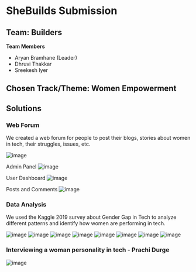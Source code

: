 # SheBuilds Submission
## Team: Builders

**Team Members**
- Aryan Bramhane (Leader)
- Dhruvi Thakkar
- Sreekesh Iyer

## Chosen Track/Theme: Women Empowerment

## Solutions

### Web Forum

We created a web forum for people to post their blogs, stories about women in tech, their struggles, issues, etc.

![image](https://user-images.githubusercontent.com/67017933/211188846-7bba7e5e-cf35-44a7-af10-d636d67f2c8e.png)

Admin Panel
![image](https://user-images.githubusercontent.com/67017933/211188862-1575e0ef-3d09-4f9b-8648-6a2bbff09c8e.png)

User Dashboard
![image](https://user-images.githubusercontent.com/67017933/211188866-42b82221-1d4c-4c2f-9ef4-8921c50b62fb.png)

Posts and Comments
![image](https://user-images.githubusercontent.com/67017933/211188881-f3757682-c276-408f-b2b5-389a4696a6d4.png)

### Data Analysis

We used the Kaggle 2019 survey about Gender Gap in Tech to analyze different patterns and identify how women are performing in tech.

![image](https://user-images.githubusercontent.com/67017933/211189095-8f03d765-6417-4cd4-8f12-5309b03e361c.png)
![image](https://user-images.githubusercontent.com/67017933/211189105-5c776061-7217-47bf-b56a-b01cbc12804d.png)
![image](https://user-images.githubusercontent.com/67017933/211189108-b116279c-4f0a-47fb-942f-dade1ca11d9c.png)
![image](https://user-images.githubusercontent.com/67017933/211189117-11c0eefa-a0e7-4222-8970-7ebed048ab4f.png)
![image](https://user-images.githubusercontent.com/67017933/211189122-620cc5c9-3020-4189-8b83-09aa709f8eed.png)
![image](https://user-images.githubusercontent.com/67017933/211189133-0a5b6ecd-29b4-446e-bf52-4ad39a0dd5c9.png)
![image](https://user-images.githubusercontent.com/67017933/211189141-c05e7adf-394c-44a5-a183-31e7624a484d.png)
![image](https://user-images.githubusercontent.com/67017933/211189146-4fb3c99d-18e1-4e99-b5e9-b9d879411bca.png)

### Interviewing a woman personality in tech - Prachi Durge

![image](https://user-images.githubusercontent.com/67017933/211189165-620ce2fb-78b3-4b8c-9abb-d1b7bd1234c4.png)
